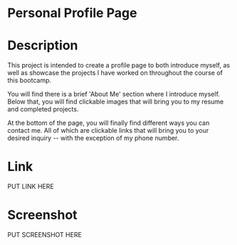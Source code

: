 # Personal Profile Page

# Description
This project is intended to create a profile page to both introduce myself, as well as showcase the projects I have worked on throughout the course of this bootcamp.

You will find there is a brief 'About Me' section where I introduce myself. Below that, you will find clickable images that will bring you to my resume and completed projects. 

At the bottom of the page, you will finally find different ways you can contact me. All of which are clickable links that will bring you to your desired inquiry -- with the exception of my phone number.

# Link
PUT LINK HERE

# Screenshot
PUT SCREENSHOT HERE